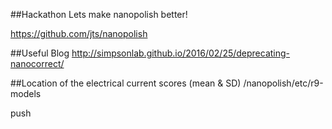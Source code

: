 ##Hackathon
Lets make nanopolish better!

https://github.com/jts/nanopolish

##Useful Blog
http://simpsonlab.github.io/2016/02/25/deprecating-nanocorrect/

##Location of the electrical current scores (mean & SD)
/nanopolish/etc/r9-models


push 
